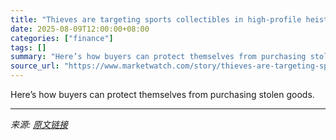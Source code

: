 ```yaml
---
title: "Thieves are targeting sports collectibles in high-profile heists — stealing LeBron James jerseys and Mickey Mantle cards worth millions"
date: 2025-08-09T12:00:00+08:00
categories: ["finance"]
tags: []
summary: "Here’s how buyers can protect themselves from purchasing stolen goods."
source_url: "https://www.marketwatch.com/story/thieves-are-targeting-sports-collectibles-in-high-profile-heists-stealing-lebron-james-jerseys-and-mickey-mantle-cards-worth-millions-6d63e3bc?mod=mw_rss_topstories"
---
```


Here’s how buyers can protect themselves from purchasing stolen goods.

---

*来源: [原文链接](https://www.marketwatch.com/story/thieves-are-targeting-sports-collectibles-in-high-profile-heists-stealing-lebron-james-jerseys-and-mickey-mantle-cards-worth-millions-6d63e3bc?mod=mw_rss_topstories)*
